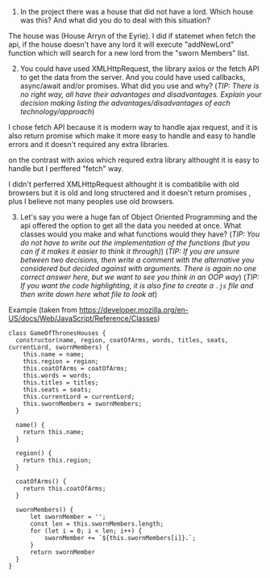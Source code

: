 1. In the project there was a house that did not have a lord. Which house was this? And what did you do to deal with this situation?

The house was (House Arryn of the Eyrie).
I did if statemet when fetch the api, if the house doesn't have any lord it will execute "addNewLord" function which will search for a new lord
from the "sworn Members" list.

2. You could have used XMLHttpRequest, the library axios or the fetch API to get the data from the server. And you could have used callbacks, async/await and/or promises. What did you use and why?
(_TIP: There is no right way, all have their advantages and disadvantages. Explain your decision making listing the advantages/disadvantages of each technology/approach_)

I chose fetch API because it is modern way to handle ajax request, and it is also return promise which make it more easy to handle and easy to handle errors and it doesn't required any extra libraries.

on the contrast with axios which requred extra library althought it is easy to handle but I perffered "fetch" way.

I didn't perferred XMLHttpRequest althought it is combatiblie with old browsers but it is old and long structered and it doesn't return promises , plus I believe not many peoples use old browsers. 


3. Let's say you were a huge fan of Object Oriented Programming and the api offered the option to get all the data you needed at once. What classes would you make and what functions would they have?
(_TIP: You do not have to write out the implementation of the functions (but you can if it makes it easier to think it through)_)
(_TIP: If you are unsure between two decisions, then write a comment with the alternative you considered but decided against with arguments. There is again no one correct answer here, but we want to see you think in an OOP way_)
(_TIP: If you want the code highlighting, it is also fine to create a `.js` file and then write down here what file to look at_)

Example (taken from https://developer.mozilla.org/en-US/docs/Web/JavaScript/Reference/Classes)
```
class GameOfThronesHouses {
  constructor(name, region, coatOfArms, words, titles, seats, currentLord, swornMembers) {
    this.name = name;
    this.region = region;
    this.coatOfArms = coatOfArms;
    this.words = words;
    this.titles = titles;
    this.seats = seats;
    this.currentLord = currentLord;
    this.swornMembers = swornMembers;
  }

  name() {
    return this.name;
  }

  region() {
    return this.region;
  }

  coatOfArms() {
    return this.coatOfArms;
  }

  swornMembers() {
      let swornMember = '';
      const len = this.swornMembers.length;
      for (let i = 0; i < len; i++) {
          swornMember += `${this.swornMembers[i]}.`;
      }
      return swornMember
  }
}
